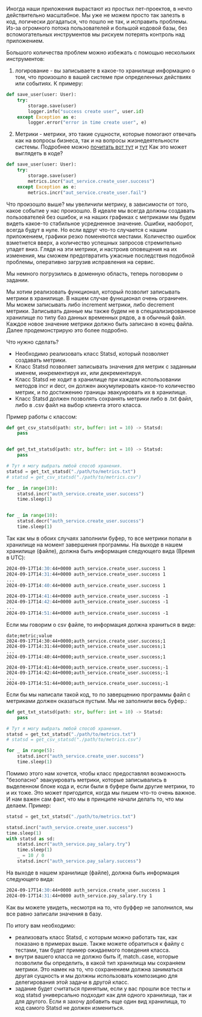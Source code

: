 Иногда наши приложения вырастают из простых пет-проектов, в нечто действительно масштабное.
Мы уже не можем просто так залезть в код, логически догадаться, что пошло не так, и исправить проблемы.
Из-за огромного потока пользователей и большой кодовой базы, без вспомогательных инструментов мы рискуем 
потерять контроль над приложением.

Большого количества проблем можно избежать с помощью нескольких инструментов:

1) логирование - вы записываете в какое-то хранилище информацию о том, что произошло в вашей системе при определенных действиях или событиях.
К примеру:
```python
def save_user(user: User):
    try:
        storage.save(user)
        logger.info("success create user", user.id)
    except Exception as e:
        logger.error("error in time create user", e)
```

2) Метрики - метрики, это такие сущности, которые помогают отвечать как на вопросы бизнеса, так и на вопросы жизнедеятельности системы.
Подробнее можно [почитать вот тут](https://habr.com/ru/companies/tochka/articles/683608/) и [тут](https://cloud.vk.com/blog/chto-takoe-monitoring-i-ego-urovni)
Как это может выглядеть в коде?

```python
def save_user(user: User):
    try:
        storage.save(user)
        metrics.incr("aut_service.create_user.success")
    except Exception as e:
        metrics.incr("aut_service.create_user.fail")
```

Что произошло выше? мы увеличили метрику, в зависимости от того, какое событие у нас произошло. 
В идеале мы всегда должны создавать пользователей без ошибок, и на наших графиках с метриками мы будем видеть какое-то стабильное усредненное значение.
Ошибки, наоборот, всегда будут в нуле.
Но если вдруг что-то случается с нашим приложением, графики резко поменяются местами. Количество ошибок взметнется вверх, а количество успешных запросов стремительно упадет вниз.
Глядя на эти метрики, и настроив оповещения на их изменения, мы сможем предотвратить ужасные последствия подобной проблемы, оперативно загрузив исправления на сервис.

Мы немного погрузились в доменную область, теперь поговорим о задании.

Мы хотим реализовать функционал, который позволит записывать метрики в хранилище.
В нашем случае функционал очень ограничен. Мы можем записывать либо increment метрики, либо decrement метрики.
Записывать данные мы также будем не в специализированное хранилище по типу баз данных временных рядов, а в обычный файл. Каждое новое значение метрики должно быть записано в конец файла. Далее продемонстрирую это более подробно.

Что нужно сделать? 

* Необходимо реализовать класс Statsd, который позволяет создавать метрики.
* Класс Statsd позволяет записывать значения для метрик с заданным именем, инкрементируя их, или декрементируя.
* Класс Statsd не ходит в хранилище при каждом использовании методов incr и decr, он должен аккумулировать какое-то количество метрик, и по достижению границы эвакуировать их в хранилище.
* Класс Statsd должен позволять сохранять метрики либо в .txt файл, либо в .csv файл на выбор клиента этого класса.

Пример работы с классом:
```python
def get_csv_statsd(path: str, buffer: int = 10) -> Statsd:
    pass


def get_txt_statsd(path: str, buffer: int = 10) -> Statsd:
    pass

# Тут я могу выбрать любой способ хранения.
statsd = get_txt_statsd("./path/to/metrics.txt")
# statsd = get_csv_statsd("./path/to/metrics.csv")

for _ in range(10):
    statsd.incr("auth_service.create_user.success")
    time.sleep(1)


for _ in range(10):
    statsd.decr("auth_service.create_user.success")
    time.sleep(1)
```

Так как мы в обоих случаях заполнили буфер, то все метрики попали в хранилище на момент завершения программы. На выходе в нашем хранилище (файле), должна быть информация следующего вида (Время в UTC):
```md
2024-09-17T14:30:44+0000 auth_service.create_user.success 1
2024-09-17T14:31:44+0000 auth_service.create_user.success 1
...
2024-09-17T14:40:44+0000 auth_service.create_user.success 1

2024-09-17T14:41:44+0000 auth_service.create_user.success -1
2024-09-17T14:42:44+0000 auth_service.create_user.success -1
...
2024-09-17T14:51:44+0000 auth_service.create_user.success -1
```

Если мы говорим о csv файле, то информация должна храниться в виде:
```csv
date;metric;value
2024-09-17T14:30:44+0000;auth_service.create_user.success;1
2024-09-17T14:31:44+0000;auth_service.create_user.success;1
...
2024-09-17T14:40:44+0000;auth_service.create_user.success;1

2024-09-17T14:41:44+0000;auth_service.create_user.success;-1
2024-09-17T14:42:44+0000;auth_service.create_user.success;-1
...
2024-09-17T14:51:44+0000;auth_service.create_user.success;-1
```

Если бы мы написали такой код, то по заверщению программы файл с метриками должен оказаться пустым. Мы не заполнили весь буфер.:
```python
def get_txt_statsd(path: str, buffer: int = 10) -> Statsd:
    pass

# Тут я могу выбрать любой способ хранения.
statsd = get_txt_statsd("./path/to/metrics.txt")
# statsd = get_csv_statsd("./path/to/metrics.csv")

for _ in range(5):
    statsd.incr("auth_service.create_user.success")
    time.sleep(1)
```


Помимо этого нам хочется, чтобы класс предоставлял возможность "безопасно" эвакуировать метрики, которые записывались в выделенном блоке кода и, если были в буфере были другие метрики, то и их тоже.
Это может пригодится, когда мы пишем что-то очень важное. И нам важен сам факт, что мы в принципе начали делать то, что мы делаем.
Пример:
```python
statsd = get_txt_statsd("./path/to/metrics.txt")

statsd.incr("auth_service.create_user.success")
time.sleep(1)
with statsd as sd:
    statsd.incr("auth_service.pay_salary.try")
    time.sleep(1)
    _ = 10 / 0
    statsd.incr("auth_service.pay_salary.success")
```
На выходе в нашем хранилище (файле), должна быть информация следующего вида:
```md
2024-09-17T14:30:44+0000 auth_service.create_user.success 1
2024-09-17T14:31:44+0000 auth_service.pay_salary.try 1
```

Как вы можете увидеть, несмотря на то, что буффер не заполнился, мы все равно записали значения в базу.

По итогу вам необходимо:
* реализовать класс Statsd, с которым можно работать так, как показано в примерах выше. Также можете обратиться к файлу с тестами, там будет пример ожидаемого поведения класса.
* внутри вашего класса не должно быть if, match..case, которые позволили бы определить, в какой тип хранилища мы сохраняем метрики. Это намек на то, что сохранением должна заниматься другая сущность и мы должны использовать композицию для делегирования этой задачи в другой класс.
* задание будет считаться принятым, если у вас прошли все тесты и код statsd универсально подходит как для одного хранилища, так и для другого. Если я захочу добавить еще один вид хранилища, то код самого Statsd не должен измениться.

